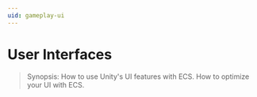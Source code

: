 ```yaml
---
uid: gameplay-ui
---
```

# User Interfaces

> Synopsis: How to use Unity's UI features with ECS. How to optimize your UI with ECS.

